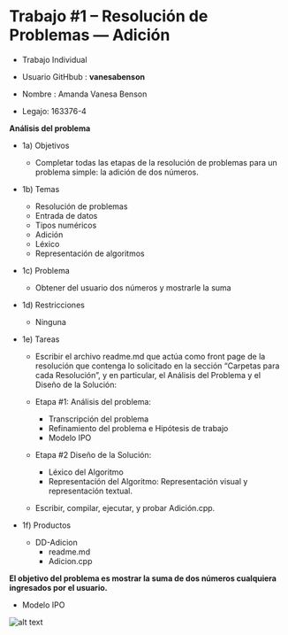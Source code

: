 # Trabajo #1 – Resolución de Problemas — Adición #

* Trabajo Individual

* Usuario GitHbub : **vanesabenson**

* Nombre : Amanda Vanesa Benson

* Legajo: 163376-4

**Análisis del problema**

*   1a)  Objetivos
    * Completar todas las etapas de la resolución de problemas para un problema simple: la adición de dos números.

*   1b) Temas
    * Resolución de problemas
    * Entrada de datos
    * Tipos numéricos
    * Adición
    * Léxico
    * Representación de algoritmos

*   1c) Problema
    * Obtener del usuario dos números y mostrarle la suma

*   1d) Restricciones
    * Ninguna

*   1e) Tareas
    * Escribir el archivo readme.md que actúa como front page de la resolución que contenga lo solicitado en la sección “Carpetas para cada Resolución”, y en particular, el Análisis del Problema y el Diseño de la Solución:

    *  Etapa #1: Análisis del problema:

       * Transcripción del problema
       * Refinamiento del problema e Hipótesis de trabajo
       * Modelo IPO 
    
    * Etapa #2 Diseño de la Solución:

       * Léxico del Algoritmo
       * Representación del Algoritmo: Representación visual y representación textual.


    *  Escribir, compilar, ejecutar, y probar Adición.cpp.   

*    1f) Productos
     * DD-Adicion
       * readme.md
       * Adicion.cpp
       
       
  **El objetivo del problema es mostrar la suma de dos números cualquiera ingresados por el usuario.**
  
  * Modelo IPO
  
  ![alt text](https://github.com/vanesabenson/AED/blob/master/01-Adicion/Images/ipo.png)
  
